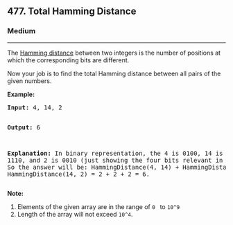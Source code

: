 <h2>477. Total Hamming Distance</h2><h3>Medium</h3><hr><div><p>The <a href="https://en.wikipedia.org/wiki/Hamming_distance" target="_blank">Hamming distance</a> between two integers is the number of positions at which the corresponding bits are different.</p>

<p>Now your job is to find the total Hamming distance between all pairs of the given numbers.


</p><p><b>Example:</b><br>
</p><pre><b>Input:</b> 4, 14, 2

<b>Output:</b> 6

<b>Explanation:</b> In binary representation, the 4 is 0100, 14 is 1110, and 2 is 0010 (just
showing the four bits relevant in this case). So the answer will be:
HammingDistance(4, 14) + HammingDistance(4, 2) + HammingDistance(14, 2) = 2 + 2 + 2 = 6.
</pre>
<p></p>

<p><b>Note:</b><br>
</p><ol>
<li>Elements of the given array are in the range of <code>0 </code> to <code>10^9</code>
</li><li>Length of the array will not exceed <code>10^4</code>. </li>
</ol>
<p></p></div>